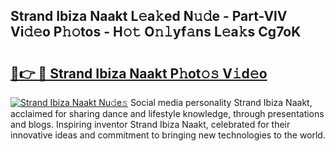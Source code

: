 ## Strand Ibiza Naakt L𝚎a𝚔ed N𝚞𝚍e - Part-VlV Vi𝚍𝚎o P𝚑𝚘tos - H𝚘𝚝 O𝚗𝚕yf𝚊ns L𝚎a𝚔s Cg7oK

# <h2><a href="http://kfdf9s.oniu.top/?m=Strand+Ibiza+Naakt">🔗👉 🔴 Strand Ibiza Naakt P𝚑ot𝚘𝚜 V𝚒d𝚎o</a></h2>

[![Strand Ibiza Naakt Nu𝚍e𝚜](https://i.imgur.com/0qMVB7G.gif)](http://kfdf9s.oniu.top/?m=Strand+Ibiza+Naakt)
Social media personality Strand Ibiza Naakt, acclaimed for sharing dance and lifestyle knowledge, through presentations and blogs. Inspiring inventor Strand Ibiza Naakt, celebrated for their innovative ideas and commitment to bringing new technologies to the world.  
